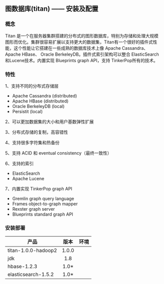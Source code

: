 ## 图数据库(titan) —— 安装及配置

### 概念

Titan 是一个在服务器集群搭建的分布式的图形数据库，特别为存储和处理大规模图形而优化。集群很容易扩展以支持更大的数据集，Titan有一个很好的插件式性能，这个性能让它搭建在一些成熟的数据库技术上像 Apache Cassandra、Apache HBase、 Oracle BerkeleyDB。插件式索引架构可以整合 ElasticSearch 和Lucene技术。内置实现 Blueprints  graph API，支持 TinkerPop所有的技术。

### 特性
1、支持不同的分布式存储层
- Apache Cassandra (distributed)
- Apache HBase (distributed)
- Oracle BerkeleyDB (local)
- Persistit (local)

2、可以更加数据集的大小和用户基数弹性扩展

3、分布式存储的复制，高容错性

4、支持很多字符集和热备份

5、支持 ACID 和 eventual consistency（最终一致性）

6、支持的索引

 - ElasticSearch
 - Apache Lucene
 
7、内置实现 TinkerPop graph API

 - Gremlin graph query language
 - Frames object-to-graph mapper
 - Rexster graph server
 - Blueprints standard graph API

### 安装部署

| 产品 | 版本 | 环境 
| - | :-: | -: 
| titan-1.0.0-hadoop2 | 1.0.0|
| jdk | 1.8 |
| hbase-1.2.3 | 1.0* |
| elasticsearch-1.5.2 | 1.0* |
